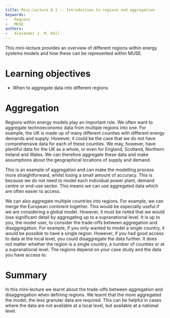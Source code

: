 ```yaml
---
title: Mini-Lecture 6.1 -- Introduction to regions and aggregation
keywords:
-   Regions
-   MUSE
authors:
-   Alexander J. M. Kell
---
```


This mini-lecture provides an overview of different regions within energy systems models and how these can be represented within MUSE.

# Learning objectives

- When to aggregate data into different regions

# Aggregation

Regions within energy models play an important role. We often want to aggregate technoeconomic data from multiple regions into one. For example, the UK is made up of many different counties with different energy demands and supply. However, it could be the case that we do not have comprehensive data for each of these counties. We may, however, have plentiful data for the UK as a whole, or even for England, Scotland, Northern Ireland and Wales. We can therefore aggregate these data and make assumptions about the geographical locations of supply and demand.

This is an example of aggregation and can make the modelling process more straightforward, whilst losing a small amount of accuracy. This is because we do not need to model each individual power plant, demand centre or end-use sector. This means we can use aggregated data which are often easier to access.

We can also aggregate multiple countries into regions. For example, we can merge the European continent together. This would be especially useful if we are considering a global model. However, it must be noted that we would lose significant detail by aggregating up to a supranational level. It is up to you, the model user, to consider the trade-offs between aggregation and disaggregation. For example, if you only wanted to model a single country, it would be possible to have a single region. However, if you had good access to data at the local level, you could disaggregate the data further. It does not matter whether the region is a single country, a number of counties or at a supranational level. The regions depend on your case study and the data you have access to.

# Summary

In this mini-lecture we learnt about the trade-offs between aggregation and disaggregation when defining regions. We learnt that the more aggregated the model, the less granular data are required. This can be helpful in cases where the data are not available at a local level, but available at a national level.
